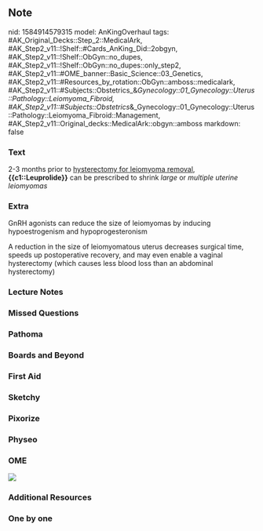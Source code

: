 ## Note
nid: 1584914579315
model: AnKingOverhaul
tags: #AK_Original_Decks::Step_2::MedicalArk, #AK_Step2_v11::!Shelf::#Cards_AnKing_Did::2obgyn, #AK_Step2_v11::!Shelf::ObGyn::no_dupes, #AK_Step2_v11::!Shelf::ObGyn::no_dupes::only_step2, #AK_Step2_v11::#OME_banner::Basic_Science::03_Genetics, #AK_Step2_v11::#Resources_by_rotation::ObGyn::amboss::medicalark, #AK_Step2_v11::#Subjects::Obstetrics_&_Gynecology::01_Gynecology::Uterus::Pathology::Leiomyoma_Fibroid, #AK_Step2_v11::#Subjects::Obstetrics_&_Gynecology::01_Gynecology::Uterus::Pathology::Leiomyoma_Fibroid::Management, #AK_Step2_v11::Original_decks::MedicalArk::obgyn::amboss
markdown: false

### Text
2-3 months prior to <u>hysterectomy for leiomyoma removal</u>,
<b>{{c1::Leuprolide}}</b> can be prescribed to shrink <i>large</i>
or <i>multiple uterine leiomyomas</i>

### Extra
GnRH agonists can reduce the size of leiomyomas by inducing
hypoestrogenism and hypoprogesteronism
<div>
  A reduction in the size of leiomyomatous uterus decreases
  surgical time, speeds up postoperative recovery, and may even
  enable a vaginal hysterectomy (which causes less blood loss than
  an abdominal hysterectomy)
</div>

### Lecture Notes


### Missed Questions


### Pathoma


### Boards and Beyond


### First Aid


### Sketchy


### Pixorize


### Physeo


### OME
<div class="ome-widget">
  <a href="https://onlinemeded.org/spa/obgyn?ref=anki"><img src=
  "_OME_AnkiFlashcards_Topic_5.png"></a>
</div>

### Additional Resources


### One by one

